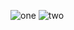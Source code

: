 ![one](https://github.com/user-attachments/assets/336289ae-e45d-479f-b69d-29b4094074da)
![two](https://github.com/user-attachments/assets/8a8b2f3c-98ff-43da-bb29-519c9a77cb70)
